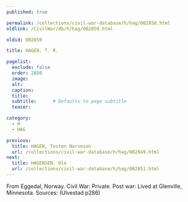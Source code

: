 ```yaml
---
published: true

permalink: /collections/civil-war-database/h/hag/002850.html
oldlink: /CivilWar/db/h/hag/002850.html

oldid: 002850

title: HAGEN, T. R.

pagelist:
  exclude: false
  order: 2850
  image: 
  alt:
  caption:
  title:
  subtitle:      # Defaults to page subtitle
  teaser:

category: 
  - H 
  - HAG

previous:
  title: HAGEN, Tosten Narveson
  url: /collections/civil-war-database/h/hag/002849.html  
next:
  title: HAGENSEN, Ole
  url: /collections/civil-war-database/h/hag/002851.html   
---
```

From Eggedal, Norway. Civil War: Private. Post war: Lived at Glenville, Minnesota. Sources: (Ulvestad p286)